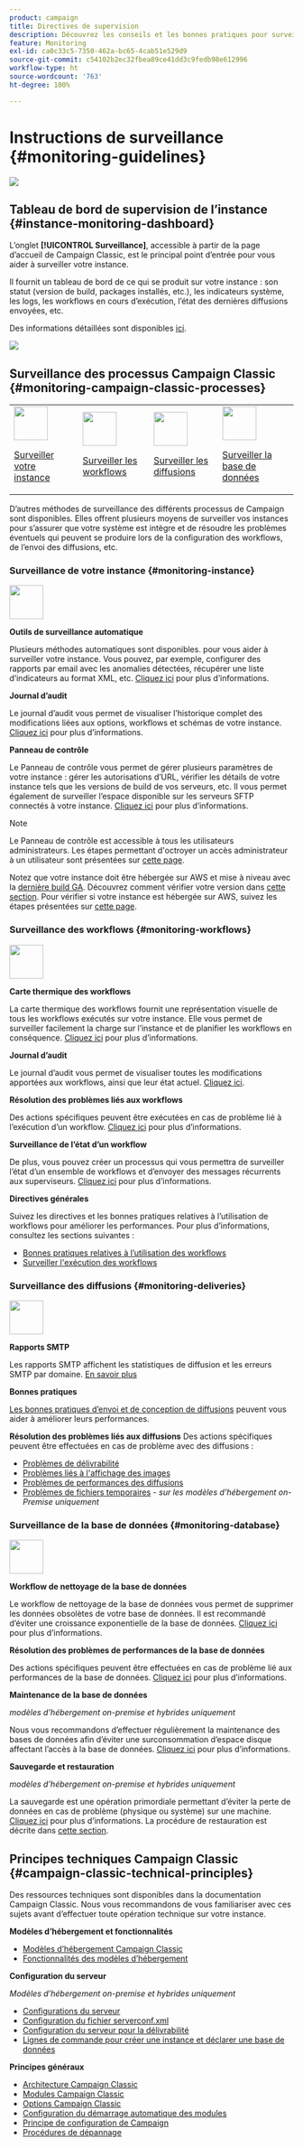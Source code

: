 ```yaml
---
product: campaign
title: Directives de supervision
description: Découvrez les conseils et les bonnes pratiques pour surveiller les instances et les processus Campaign.
feature: Monitoring
exl-id: ca0c33c5-7350-462a-bc65-4cab51e529d9
source-git-commit: c54102b2ec32fbea89ce41dd3c9fedb98e612996
workflow-type: ht
source-wordcount: '763'
ht-degree: 100%

---
```


# Instructions de surveillance {#monitoring-guidelines}

![](../../assets/v7-only.svg)

## Tableau de bord de supervision de l’instance {#instance-monitoring-dashboard}

L’onglet **[!UICONTROL Surveillance]**, accessible à partir de la page d’accueil de Campaign Classic, est le principal point d’entrée pour vous aider à surveiller votre instance.

Il fournit un tableau de bord de ce qui se produit sur votre instance : son statut (version de build, packages installés, etc.), les indicateurs système, les logs, les workflows en cours d’exécution, l’état des dernières diffusions envoyées, etc.

Des informations détaillées sont disponibles [ici](../../production/using/monitoring-processes.md).

![](assets/monitoring_tab.png)

## Surveillance des processus Campaign Classic {#monitoring-campaign-classic-processes}

<table>
<tr><td><img src="assets/do-not-localize/icon_system.svg" width="60px"><p><a href="#monitoring-instance">Surveiller votre instance</a></p></td>
<td><img src="assets/do-not-localize/icon_workflows.svg" width="60px"><p><a href="#monitoring-workflows">Surveiller les workflows</a></p></td>
<td><img src="assets/do-not-localize/icon_send.svg" width="60px"><p><a href="#monitoring-deliveries">Surveiller les diffusions</a></p></td>
<td><img src="assets/do-not-localize/icon_database.svg" width="60px"><p><a href="#monitoring-database">Surveiller la base de données</a></p></td></tr>
</table>

D’autres méthodes de surveillance des différents processus de Campaign sont disponibles. Elles offrent plusieurs moyens de surveiller vos instances pour s’assurer que votre système est intègre et de résoudre les problèmes éventuels qui peuvent se produire lors de la configuration des workflows, de l’envoi des diffusions, etc.

### Surveillance de votre instance {#monitoring-instance}

<img src="assets/do-not-localize/icon_system.svg" width="60px">

**Outils de surveillance automatique**

Plusieurs méthodes automatiques sont disponibles. pour vous aider à surveiller votre instance. Vous pouvez, par exemple, configurer des rapports par email avec les anomalies détectées, récupérer une liste d’indicateurs au format XML, etc. [Cliquez ici](../../production/using/monitoring-processes.md#automatic-monitoring) pour plus d’informations.

**Journal d’audit**

Le journal d’audit vous permet de visualiser l’historique complet des modifications liées aux options, workflows et schémas de votre instance. [Cliquez ici](../../production/using/audit-trail.md) pour plus d’informations.

**Panneau de contrôle**

Le Panneau de contrôle vous permet de gérer plusieurs paramètres de votre instance : gérer les autorisations d’URL, vérifier les détails de votre instance tels que les versions de build de vos serveurs, etc. Il vous permet également de surveiller l’espace disponible sur les serveurs SFTP connectés à votre instance. [Cliquez ici](https://experienceleague.adobe.com/docs/control-panel/using/control-panel-home.html?lang=fr) pour plus d’informations.

>[!NOTE]
>
>Le Panneau de contrôle est accessible à tous les utilisateurs administrateurs. Les étapes permettant d&#39;octroyer un accès administrateur à un utilisateur sont présentées sur [cette page](https://experienceleague.adobe.com/docs/control-panel/using/discover-control-panel/managing-permissions.html?lang=fr#discover-control-panel).
>
>Notez que votre instance doit être hébergée sur AWS et mise à niveau avec la [dernière build GA](../../rn/using/rn-overview.md). Découvrez comment vérifier votre version dans [cette section](../../platform/using/launching-adobe-campaign.md#getting-your-campaign-version). Pour vérifier si votre instance est hébergée sur AWS, suivez les étapes présentées sur [cette page](https://experienceleague.adobe.com/docs/control-panel/using/faq.html?lang=fr).

### Surveillance des workflows {#monitoring-workflows}

<img src="assets/do-not-localize/icon_workflows.svg" width="60px">

**Carte thermique des workflows**

La carte thermique des workflows fournit une représentation visuelle de tous les workflows exécutés sur votre instance. Elle vous permet de surveiller facilement la charge sur l’instance et de planifier les workflows en conséquence. [Cliquez ici](../../workflow/using/heatmap.md) pour plus d’informations.

**Journal d’audit**

Le journal d’audit vous permet de visualiser toutes les modifications apportées aux workflows, ainsi que leur état actuel. [Cliquez ici](../../production/using/audit-trail.md).

**Résolution des problèmes liés aux workflows**

Des actions spécifiques peuvent être exécutées en cas de problème lié à l’exécution d’un workflow. [Cliquez ici](../../production/using/workflow-execution.md) pour plus d’informations.

**Surveillance de l’état d’un workflow**

De plus, vous pouvez créer un processus qui vous permettra de surveiller l’état d’un ensemble de workflows et d’envoyer des messages récurrents aux superviseurs. [Cliquez ici](../../workflow/using/supervising-workflows.md) pour plus d’informations.

**Directives générales**

Suivez les directives et les bonnes pratiques relatives à l’utilisation de workflows pour améliorer les performances. Pour plus d’informations, consultez les sections suivantes :
* [Bonnes pratiques relatives à l’utilisation des workflows](../../workflow/using/workflow-best-practices.md)
* [Surveiller l&#39;exécution des workflows](../../workflow/using/monitoring-workflow-execution.md)

### Surveillance des diffusions {#monitoring-deliveries}

<img src="assets/do-not-localize/icon_send.svg" width="60px">

**Rapports SMTP**

Les rapports SMTP affichent les statistiques de diffusion et les erreurs SMTP par domaine. [En savoir plus](../../production/using/monitoring-processes.md)

**Bonnes pratiques**

[Les bonnes pratiques d’envoi et de conception de diffusions](../../delivery/using/delivery-best-practices.md) peuvent vous aider à améliorer leurs performances.

**Résolution des problèmes liés aux diffusions**
Des actions spécifiques peuvent être effectuées en cas de problème avec des diffusions :
* [Problèmes de délivrabilité](../../production/using/performance-and-throughput-issues.md#deliverability_issues)
* [Problèmes liés à l&#39;affichage des images](../../production/using/image-display-issues.md)
* [Problèmes de performances des diffusions](../../delivery/using/delivery-performances.md)
* [Problèmes de fichiers temporaires](../../production/using/temporary-files.md) - *sur les modèles d’hébergement on-Premise uniquement*

### Surveillance de la base de données {#monitoring-database}

<img src="assets/do-not-localize/icon_database.svg" width="60px">

**Workflow de nettoyage de la base de données**

Le workflow de nettoyage de la base de données vous permet de supprimer les données obsolètes de votre base de données. Il est recommandé d’éviter une croissance exponentielle de la base de données. [Cliquez ici](../../production/using/database-cleanup-workflow.md) pour plus d’informations.

**Résolution des problèmes de performances de la base de données**

Des actions spécifiques peuvent être effectuées en cas de problème lié aux performances de la base de données. [Cliquez ici](../../production/using/database-performances.md) pour plus d’informations.

**Maintenance de la base de données**

*modèles d’hébergement on-premise et hybrides uniquement*

Nous vous recommandons d’effectuer régulièrement la maintenance des bases de données afin d’éviter une surconsommation d’espace disque affectant l’accès à la base de données. [Cliquez ici](../../production/using/recommendations.md) pour plus d’informations.

**Sauvegarde et restauration**

*modèles d’hébergement on-premise et hybrides uniquement*

La sauvegarde est une opération primordiale permettant d’éviter la perte de données en cas de problème (physique ou système) sur une machine. [Cliquez ici](../../production/using/backup.md) pour plus d’informations. La procédure de restauration est décrite dans [cette section](../../production/using/restoration.md).

## Principes techniques Campaign Classic {#campaign-classic-technical-principles}

Des ressources techniques sont disponibles dans la documentation Campaign Classic. Nous vous recommandons de vous familiariser avec ces sujets avant d’effectuer toute opération technique sur votre instance.

**Modèles d’hébergement et fonctionnalités**

* [Modèles d’hébergement Campaign Classic](../../installation/using/hosting-models.md)
* [Fonctionnalités des modèles d’hébergement](../../installation/using/capability-matrix.md)

**Configuration du serveur**

*Modèles d’hébergement on-premise et hybrides uniquement*

* [Configurations du serveur](../../installation/using/configuring-campaign-server.md)
* [Configuration du fichier serverconf.xml](../../installation/using/the-server-configuration-file.md)
* [Configuration du serveur pour la délivrabilité](../../installation/using/email-deliverability.md)
* [Lignes de commande pour créer une instance et déclarer une base de données](../../installation/using/command-lines.md)

**Principes généraux**

* [Architecture Campaign Classic](../../production/using/general-architecture.md)
* [Modules Campaign Classic](../../production/using/operating-principle.md)
* [Options Campaign Classic](../../installation/using/configuring-campaign-options.md)
* [Configuration du démarrage automatique des modules](../../production/using/administration.md)
* [Principe de configuration de Campaign](../../production/using/configuration-principle.md)
* [Procédures de dépannage](../../production/using/performance-and-throughput-issues.md)

